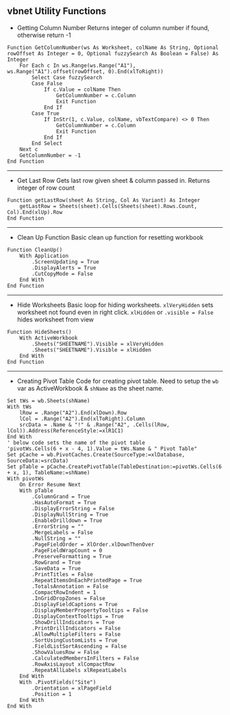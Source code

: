 ## vbnet Utility Functions

- Getting Column Number
Returns integer of column number if found, otherwise return -1
    
```vbnet
Function GetColumnNumber(ws As Worksheet, colName As String, Optional rowOffset As Integer = 0, Optional fuzzySearch As Boolean = False) As Integer    
    For Each c In ws.Range(ws.Range("A1"), ws.Range("A1").offset(rowOffset, 0).End(xlToRight))
        Select Case fuzzySearch
        Case False
            If c.Value = colName Then
                GetColumnNumber = c.Column
                Exit Function
            End If
        Case True
            If InStr(1, c.Value, colName, vbTextCompare) <> 0 Then
                GetColumnNumber = c.Column
                Exit Function
            End If
        End Select
    Next c
    GetColumnNumber = -1
End Function
```

***

- Get Last Row
Gets last row given sheet & column passed in. Returns integer of row count

```vbnt
Function getLastRow(sheet As String, Col As Variant) As Integer
    getLastRow = Sheets(sheet).Cells(Sheets(sheet).Rows.Count, Col).End(xlUp).Row
End Function
```

***

- Clean Up Function
Basic clean up function for resetting workbook

```vbnet
Function CleanUp()
    With Application
        .ScreenUpdating = True
        .DisplayAlerts = True
        .CutCopyMode = False
    End With
End Function
```

***

- Hide Worksheets
Basic loop for hiding worksheets. `xlVeryHidden` sets worksheet not found even in right click. `xlHidden` or `.visible = False` hides worksheet from view

```vbnet
Function HideSheets()
    With ActiveWorkbook
        .Sheets("SHEETNAME").Visible = xlVeryHidden
        .Sheets("SHEETNAME").Visible = xlHidden
    End With
End Function
```

***

- Creating Pivot Table
Code for creating pivot table. Need to setup the `wb` var as ActiveWorkbook & `shName` as the sheet name. 

```vbnet
Set tWs = wb.Sheets(shName)
With tWs
    lRow = .Range("A2").End(xlDown).Row
    lCol = .Range("A2").End(xlToRight).Column
    srcData = .Name & "!" & .Range("A2", .Cells(lRow, lCol)).Address(ReferenceStyle:=xlR1C1)
End With
' below code sets the name of the pivot table
'pivotWs.Cells(6 + x - 4, 1).Value = tWs.Name & " Pivot Table"
Set pCache = wb.PivotCaches.Create(SourceType:=xlDatabase, SourceData:=srcData)
Set pTable = pCache.CreatePivotTable(TableDestination:=pivotWs.Cells(6 + x, 1), TableName:=shName)
With pivotWs
    On Error Resume Next
    With pTable
        .ColumnGrand = True
        .HasAutoFormat = True
        .DisplayErrorString = False
        .DisplayNullString = True
        .EnableDrilldown = True
        .ErrorString = ""
        .MergeLabels = False
        .NullString = ""
        .PageFieldOrder = XlOrder.xlDownThenOver
        .PageFieldWrapCount = 0
        .PreserveFormatting = True
        .RowGrand = True
        .SaveData = True
        .PrintTitles = False
        .RepeatItemsOnEachPrintedPage = True
        .TotalsAnnotation = False
        .CompactRowIndent = 1
        .InGridDropZones = False
        .DisplayFieldCaptions = True
        .DisplayMemberPropertyTooltips = False
        .DisplayContextTooltips = True
        .ShowDrillIndicators = True
        .PrintDrillIndicators = False
        .AllowMultipleFilters = False
        .SortUsingCustomLists = True
        .FieldListSortAscending = False
        .ShowValuesRow = False
        .CalculatedMembersInFilters = False
        .RowAxisLayout xlCompactRow
        .RepeatAllLabels xlRepeatLabels
    End With
    With .PivotFields("Site")
        .Orientation = xlPageField
        .Position = 1
    End With
End With
```
